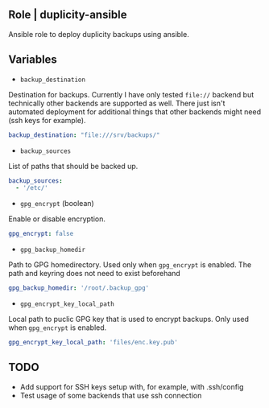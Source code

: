 ## Role | duplicity-ansible

Ansible role to deploy duplicity backups using ansible.

## Variables

* `backup_destination`

Destination for backups. Currently I have only tested `file://` backend but technically other backends are supported as well.
There just isn't automated deployment for additional things that other backends might need (ssh keys for example).

```yaml
backup_destination: "file:///srv/backups/"
```

* `backup_sources`

List of paths that should be backed up.

```yaml
backup_sources:
  - '/etc/'
```

* `gpg_encrypt` (boolean)

Enable or disable encryption.

```yaml
gpg_encrypt: false
```

* `gpg_backup_homedir`

Path to GPG homedirectory. Used only when `gpg_encrypt` is enabled. The path and keyring does not need to exist beforehand


```yaml
gpg_backup_homedir: '/root/.backup_gpg'
```

* `gpg_encrypt_key_local_path`

Local path to puclic GPG key that is used to encrypt backups. Only used when `gpg_encrypt` is enabled.

```yaml
gpg_encrypt_key_local_path: 'files/enc.key.pub'
```

## TODO

* Add support for SSH keys setup with, for example, with .ssh/config 
* Test usage of some backends that use ssh connection
